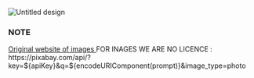 ![Untitled design](https://github.com/user-attachments/assets/11a001b2-f31e-403a-9706-d0617d2c9cb5)
<h3>NOTE</h3>
<a href="https://pixabay.com/">Original website of images </a> 
 FOR INAGES WE ARE NO LICENCE : https://pixabay.com/api/?key=${apiKey}&q=${encodeURIComponent(prompt)}&image_type=photo
